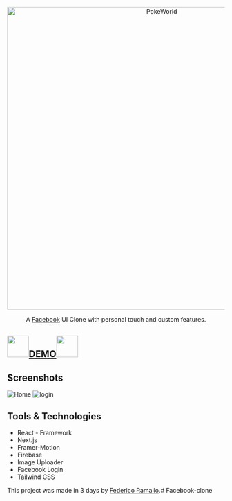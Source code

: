 <p align="center">
  <a href="https://github.com/tobiasbueschel/awesome-pokemon/">
    <img alt="PokeWorld" src="https://1000marcas.net/wp-content/uploads/2019/12/Facebook-logo.png" width="700">
  </a>
</p>

<div align="center">

<p align="center">
  A <a href="https://www.facebook.com/">Facebook</a> UI Clone with personal touch and custom features.
</p>

</div>

## <img src="https://cdn.icon-icons.com/icons2/555/PNG/512/facebook_icon-icons.com_53612.png" width="50px"/><a href="https://netflix-ramallo.netlify.app/" target="_blank">DEMO</a><img src="https://cdn.icon-icons.com/icons2/555/PNG/512/facebook_icon-icons.com_53612.png" width="50px"/>
## Screenshots
<img src="https://i.ibb.co/Y35B7f0/ssclone.png" target="_blank" alt="Home"/>
<img src="https://i.ibb.co/R6wsTMD/sslogin.png" target="_blank" alt="login"/>


## Tools & Technologies 
- React - Framework
- Next.js
- Framer-Motion
- Firebase
- Image Uploader
- Facebook Login
- Tailwind CSS




This project was made in 3 days by [Federico Ramallo](https://github.com/Fede-Ramallo).# Facebook-clone
